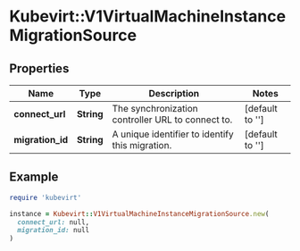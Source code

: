 # Kubevirt::V1VirtualMachineInstanceMigrationSource

## Properties

| Name | Type | Description | Notes |
| ---- | ---- | ----------- | ----- |
| **connect_url** | **String** | The synchronization controller URL to connect to. | [default to &#39;&#39;] |
| **migration_id** | **String** | A unique identifier to identify this migration. | [default to &#39;&#39;] |

## Example

```ruby
require 'kubevirt'

instance = Kubevirt::V1VirtualMachineInstanceMigrationSource.new(
  connect_url: null,
  migration_id: null
)
```

